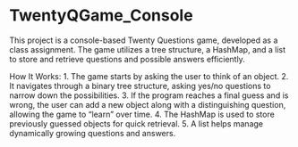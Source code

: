 # TwentyQGame_Console
This project is a console-based Twenty Questions game, developed as a class assignment. The game utilizes a tree structure, a HashMap, and a list to store and retrieve questions and possible answers efficiently.

How It Works:
	1.	The game starts by asking the user to think of an object.
	2.	It navigates through a binary tree structure, asking yes/no questions to narrow down the possibilities.
	3.	If the program reaches a final guess and is wrong, the user can add a new object along with a distinguishing question, allowing the game to “learn” over time.
	4.	The HashMap is used to store previously guessed objects for quick retrieval.
	5.	A list helps manage dynamically growing questions and answers.
